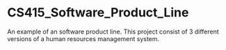# CS415_Software_Product_Line
An example of an software product line. This project consist of 3 different versions of a human resources management system.
